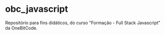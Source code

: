 # obc_javascript
Repositório para fins didáticos, do curso "Formação - Full Stack Javascript" da OneBitCode.
